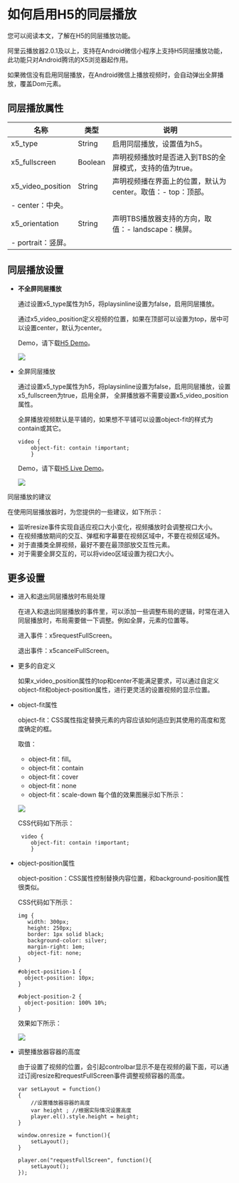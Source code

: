 # 如何启用H5的同层播放

您可以阅读本文，了解在H5的同层播放功能。

阿里云播放器2.0.1及以上，支持在Android微信小程序上支持H5同层播放功能，此功能只对Android腾讯的X5浏览器起作用。

如果微信没有启用同层播放，在Android微信上播放视频时，会自动弹出全屏播放，覆盖Dom元素。

## 同层播放属性

|名称|类型|说明|
|--|--|--|
|x5\_type|String|启用同层播放，设置值为h5。|
|x5\_fullscreen|Boolean|声明视频播放时是否进入到TBS的全屏模式，支持的值为true。|
|x5\_video\_position|String|声明视频播在界面上的位置，默认为center。取值：-   top：顶部。
-   center：中央。 |
|x5\_orientation|String|声明TBS播放器支持的方向，取值：-   landscape：横屏。
-   portrait：竖屏。 |

## 同层播放设置

-   **不全屏同层播放**

    通过设置x5\_type属性为h5，将playsinline设置为false，启用同层播放。

    通过x5\_video\_position定义视频的位置，如果在顶部可以设置为top，居中可以设置center，默认为center。

    Demo，请下载[H5 Demo](https://github.com/alilmq/h5demo)。

    ![](https://static-aliyun-doc.oss-accelerate.aliyuncs.com/assets/img/zh-CN/0677522161/p190051.png)

-   全屏同层播放

    通过设置x5\_type属性为h5，将playsinline设置为false，启用同层播放，设置x5\_fullscreen为true，启用全屏， 全屏播放器不需要设置x5\_video\_position属性。

    全屏播放视频默认是平铺的，如果想不平铺可以设置object-fit的样式为contain或其它。

    ```
    video {
        object-fit: contain !important;
        }            
    ```

    Demo，请下载[H5 Live Demo](https://github.com/alilmq/h5livedemo)。

    ![](https://static-aliyun-doc.oss-accelerate.aliyuncs.com/assets/img/zh-CN/0677522161/p190052.png)


同层播放的建议

在使用同层播放器时，为您提供的一些建议，如下所示：

-   监听resize事件实现自适应视口大小变化，视频播放时会调整视口大小。
-   在视频播放期间的交互、弹框和字幕要在视频区域中，不要在视频区域外。
-   对于直播类全屏视频，最好不要在最顶部放交互性元素。
-   对于需要全屏交互的，可以将video区域设置为视口大小。

## 更多设置

-   进入和退出同层播放时布局处理

    在进入和退出同层播放的事件里，可以添加一些调整布局的逻辑，时常在进入同层播放时，布局需要做一下调整。例如全屏，元素的位置等。

    进入事件：x5requestFullScreen。

    退出事件：x5cancelFullScreen。

-   更多的自定义

    如果x\_video\_position属性的top和center不能满足要求，可以通过自定义object-fit和object-position属性，进行更灵活的设置视频的显示位置。

-   object-fit属性

    object-fit：CSS属性指定替换元素的内容应该如何适应到其使用的高度和宽度确定的框。

    取值：

    -   object-fit：fill。
    -   object-fit：contain
    -   object-fit：cover
    -   object-fit：none
    -   object-fit：scale-down
    每个值的效果图展示如下所示：

    ![](https://static-aliyun-doc.oss-accelerate.aliyuncs.com/assets/img/zh-CN/0677522161/p190053.png)

    CSS代码如下所示：

    ```
     video {
        object-fit: contain !important;
        }            
    ```

-   object-position属性

    object-position：CSS属性控制替换内容位置，和background-position属性很类似。

    CSS代码如下所示：

    ```
    img {
       width: 300px;
       height: 250px;
       border: 1px solid black;
       background-color: silver;
       margin-right: 1em;
       object-fit: none;
    }
    
    #object-position-1 {
      object-position: 10px;
    }
    
    #object-position-2 {
      object-position: 100% 10%;
    }       
    ```

    效果如下所示：

    ![](https://static-aliyun-doc.oss-accelerate.aliyuncs.com/assets/img/zh-CN/0677522161/p190054.png)

-   调整播放器容器的高度

    由于设置了视频的位置，会引起controlbar显示不是在视频的最下面，可以通过订阅resize和requestFullScreen事件调整视频容器的高度。

    ```
    var setLayout = function()
    {    
        //设置播放器容器的高度
        var height ; //根据实际情况设置高度
        player.el().style.height = height;
    }
    
    window.onresize = function(){
        setLayout();
    }
    
    player.on("requestFullScreen", function(){
        setLayout();
    });  
    ```


